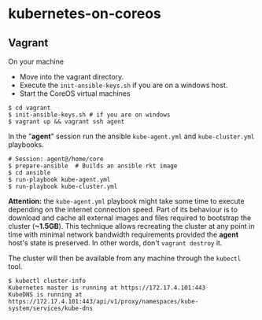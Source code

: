 # kubernetes-on-coreos


## Vagrant


On your machine

- Move into the vagrant directory.
- Execute the `init-ansible-keys.sh` if you are on a windows host.
- Start the CoreOS virtual machines

```
$ cd vagrant
$ init-ansible-keys.sh # if you are on windows
$ vagrant up && vagrant ssh agent
```

In the "**agent**" session run the ansible `kube-agent.yml` and `kube-cluster.yml` playbooks. 


```
# Session: agent@/home/core
$ prepare-ansible  # Builds an ansible rkt image
$ cd ansible
$ run-playbook kube-agent.yml 
$ run-playbook kube-cluster.yml
```

**Attention:** the `kube-agent.yml` playbook might take some time to execute depending on the internet connection speed.  Part of its behaviour is to download and cache all external images and files required to bootstrap the cluster (**~1.5GB**). 
This technique allows recreating the cluster at any point in time with minimal network bandwidth requirements provided the **agent** host's state is preserved. In other words, don't `vagrant destroy` it.

The cluster will then be available from any machine through the `kubectl` tool.

```
$ kubectl cluster-info
Kubernetes master is running at https://172.17.4.101:443
KubeDNS is running at https://172.17.4.101:443/api/v1/proxy/namespaces/kube-system/services/kube-dns
```
